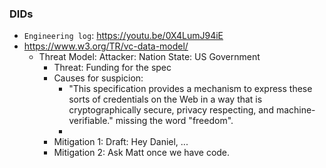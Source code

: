 ### DIDs

- `Engineering log`: https://youtu.be/0X4LumJ94iE
- https://www.w3.org/TR/vc-data-model/
  - Threat Model: Attacker: Nation State: US Government
    - Threat: Funding for the spec
    - Causes for suspicion:
      - "This specification provides a mechanism to express these sorts of credentials on the Web in a way that is cryptographically secure, privacy respecting, and machine-verifiable." missing the word "freedom".
      - 
    - Mitigation 1: Draft: Hey Daniel, ...
    - Mitigation 2: Ask Matt once we have code.